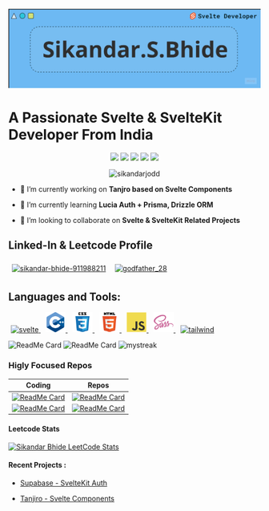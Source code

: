 ![Profile Image](p3.jpg)

<!-- <h1 align="center">Hi 👋, I'm Sikandar Bhide</h1> -->
<!-- <img width=100% title="Sikandar Bhide" alt="Sikandar Bhide" src="https://capsule-render.vercel.app/api?type=waving&color=gradient&customColorList=6,11,25&height=190&section=header&text=Sikandar.S.Bhide&fontSize=42&fontColor=fff&animation=twinkling&fontAlignY=32"/> -->

# A Passionate Svelte & SvelteKit Developer From India

<div align="center"  >
<img src="https://img.shields.io/badge/Svelte-FF3E00.svg?style=for-the-badge&logo=Svelte&logoColor=white" />
<img src="https://img.shields.io/badge/Prisma-2D3748.svg?style=for-the-badge&logo=Prisma&logoColor=white" />
<img src="https://img.shields.io/badge/Supabase-3FCF8E.svg?style=for-the-badge&logo=Supabase&logoColor=white" />
<img src="https://img.shields.io/badge/DaisyUI-5A0EF8.svg?style=for-the-badge&logo=DaisyUI&logoColor=white" />
<img src="https://img.shields.io/badge/Tailwind%20CSS-06B6D4.svg?style=for-the-badge&logo=Tailwind-CSS&logoColor=white" />
</div>
<p align="center"> <img src="https://komarev.com/ghpvc/?username=sikandarjodd&label=Profile%20views&color=0e75b6&style=flat" alt="sikandarjodd" /> </p>

- 🔭 I’m currently working on **Tanjro based on Svelte Components**

- 🌱 I’m currently learning **Lucia Auth + Prisma, Drizzle ORM**

- 👯 I’m looking to collaborate on **Svelte & SvelteKit Related Projects**

<h2 align="left">Linked-In & Leetcode Profile</h2>
<p align="left">
<a   href="https://linkedin.com/in/sikandar-bhide" target="blank"><img style="margin:7px;" align="center" src="https://raw.githubusercontent.com/rahuldkjain/github-profile-readme-generator/master/src/images/icons/Social/linked-in-alt.svg" alt="sikandar-bhide-911988211" height="30" width   target="blank"></a>
<a href="https://leetcode.com/Godfather_28/" target="blank">   <img style="margin:7px;" align="center" src="https://raw.githubusercontent.com/rahuldkjain/github-profile-readme-generator/master/src/images/icons/Social/leet-code.svg" alt="godfather_28" height="30" >  </a>
</p>

<h2 align="left">Languages and Tools:</h2>
<p align="left">
</a> <a style="margin:5px"  href="https://svelte.dev" target="_blank" rel="noreferrer"> <img src="https://upload.wikimedia.org/wikipedia/commons/1/1b/Svelte_Logo.svg" alt="svelte" width="40" height="40"/> </a>   <a style="margin:5px"  href="https://www.w3schools.com/cpp/" target="_blank" rel="noreferrer"> <img src="https://raw.githubusercontent.com/devicons/devicon/master/icons/cplusplus/cplusplus-original.svg" alt="cplusplus" width="40" height="40"/> </a>   <a style="margin:5px"  href="https://www.w3schools.com/css/" target="_blank" rel="noreferrer">   <img src="https://raw.githubusercontent.com/devicons/devicon/master/icons/css3/css3-original-wordmark.svg" alt="css3" width="40" height="40"/> </a> <a style="margin:5px"  href="https://www.w3.org/html/" target="_blank" rel="noreferrer"> <img src="https://raw.githubusercontent.com/devicons/devicon/master/icons/html5/html5-original-wordmark.svg" alt="html5" width="40" height="40"/> </a>   <a style="margin:5px"  href="https://developer.mozilla.org/en-US/docs/Web/JavaScript" target="_blank" rel="noreferrer">   <img src="https://raw.githubusercontent.com/devicons/devicon/master/icons/javascript/javascript-original.svg" alt="javascript" width="40" height="40"/> </a> <a style="margin:5px"  href="https://sass-lang.com" target="_blank" rel="noreferrer">   <img src="https://raw.githubusercontent.com/devicons/devicon/master/icons/sass/sass-original.svg" alt="sass" width="40" height="40"/>    <a style="margin:5px"  href="https://tailwindcss.com/" target="_blank" rel="noreferrer"> <img src="https://www.vectorlogo.zone/logos/tailwindcss/tailwindcss-icon.svg" alt="tailwind" width="40" height="40"/> </a> </p>

![ReadMe Card](https://github-readme-stats.vercel.app/api/top-langs?username=sikandarjodd&show_icons=true&locale=en&layout=compact&theme=tokyonight)
![ReadMe Card](https://github-readme-stats.vercel.app/api?username=sikandarjodd&show_icons=true&locale=en&theme=tokyonight)
<img src="https://github-readme-streak-stats.herokuapp.com/?user=sikandarjodd&theme=tokyonight" alt="mystreak"/>


### Higly Focused Repos

|   Coding   |  Repos  |
| ------------- | ------------- |
| [![ReadMe Card](https://github-readme-stats.vercel.app/api/pin/?username=sikandarjodd&repo=tanjiro&theme=tokyonight&border_radius=8&title_color=54E0FF&border_color=00F2FF&bg_color=001D36FF)](https://github.com/SikandarJODD/tanjiro)  | [![ReadMe Card](https://github-readme-stats.vercel.app/api/pin/?username=sikandarjodd&repo=SvelteKit-Drizzle&theme=tokyonight&border_radius=8&title_color=54E0FF&border_color=00F2FF&bg_color=001D36FF)](https://github.com/SikandarJODD/SvelteKit-Drizzle)  |
| [![ReadMe Card](https://github-readme-stats.vercel.app/api/pin/?username=sikandarjodd&repo=Delite&theme=tokyonight&border_radius=8)](https://github.com/sikandarjodd/Delite) | [![ReadMe Card](https://github-readme-stats.vercel.app/api/pin/?username=sikandarjodd&repo=Sveltekit-Supabase-Auth&theme=tokyonight&border_radius=8&bg_color=001D36FF)](https://github.com/SikandarJODD/Sveltekit-Supabase-Auth) |

#### Leetcode Stats

[![Sikandar Bhide LeetCode Stats](https://leetcode-stats-six.vercel.app/api?username=godfather_28&theme=tokyonight)](https://leetcode.com/Godfather_28/)

#### Recent Projects :

- <a href="https://supa-sigma.vercel.app"> Supabase - SvelteKit Auth</a>

- <a href="https://tanjiro-wine.vercel.app"> Tanjiro - Svelte Components</a>
